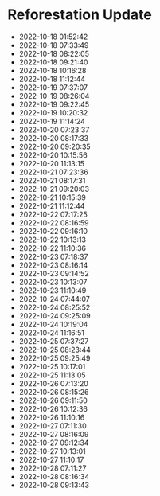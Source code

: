 # Reforestation Update

- 2022-10-18 01:52:42
- 2022-10-18 07:33:49
- 2022-10-18 08:22:05
- 2022-10-18 09:21:40
- 2022-10-18 10:16:28
- 2022-10-18 11:12:44
- 2022-10-19 07:37:07
- 2022-10-19 08:26:04
- 2022-10-19 09:22:45
- 2022-10-19 10:20:32
- 2022-10-19 11:14:24
- 2022-10-20 07:23:37
- 2022-10-20 08:17:33
- 2022-10-20 09:20:35
- 2022-10-20 10:15:56
- 2022-10-20 11:13:15
- 2022-10-21 07:23:36
- 2022-10-21 08:17:31
- 2022-10-21 09:20:03
- 2022-10-21 10:15:39
- 2022-10-21 11:12:44
- 2022-10-22 07:17:25
- 2022-10-22 08:16:59
- 2022-10-22 09:16:10
- 2022-10-22 10:13:13
- 2022-10-22 11:10:36
- 2022-10-23 07:18:37
- 2022-10-23 08:16:14
- 2022-10-23 09:14:52
- 2022-10-23 10:13:07
- 2022-10-23 11:10:49
- 2022-10-24 07:44:07
- 2022-10-24 08:25:52
- 2022-10-24 09:25:09
- 2022-10-24 10:19:04
- 2022-10-24 11:16:51
- 2022-10-25 07:37:27
- 2022-10-25 08:23:44
- 2022-10-25 09:25:49
- 2022-10-25 10:17:01
- 2022-10-25 11:13:05
- 2022-10-26 07:13:20
- 2022-10-26 08:15:26
- 2022-10-26 09:11:50
- 2022-10-26 10:12:36
- 2022-10-26 11:10:16
- 2022-10-27 07:11:30
- 2022-10-27 08:16:09
- 2022-10-27 09:12:34
- 2022-10-27 10:13:01
- 2022-10-27 11:10:17
- 2022-10-28 07:11:27
- 2022-10-28 08:16:34
- 2022-10-28 09:13:43
